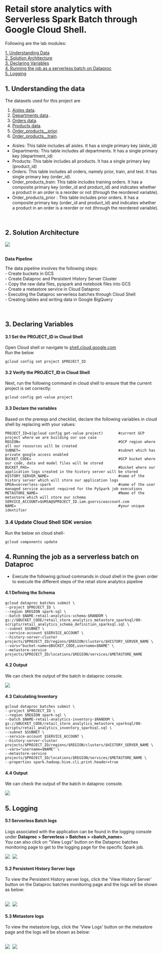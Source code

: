 # Retail store analytics with Serverless Spark Batch through Google Cloud Shell.

Following are the lab modules:

[1. Understanding Data](05a-retail-store-analytics-gcloud-execution.md#1-understanding-the-data)<br>
[2. Solution Architecture](05a-retail-store-analytics-gcloud-execution.md#2-solution-architecture)<br>
[3. Declaring Variables](05a-retail-store-analytics-gcloud-execution.md#3-declaring-variables)<br>
[4. Running the job as a serverless batch on Dataproc](05a-retail-store-analytics-gcloud-execution.md#4-running-the-job-as-a-serverless-batch-on-dataproc)<br>
[5. Logging](05a-retail-store-analytics-gcloud-execution.md#5-logging)<br>

## 1. Understanding the data 

The datasets used for this project are 


1. [Aisles data](01-datasets/aisles/aisles.csv). <br>
2. [Departments data](01-datasets/departments/departments.csv) . <br>
3. [Orders data](01-datasets/orders/orders.csv). <br>
4. [Products data](01-datasets/products/products.csv). <br>
5. [Order_products__prior](01-datasets/order_products/order_products__prior.csv). <br>
6. [Order_products__train](01-datasets/order_products/order_products__train.csv). <br>


- Aisles: This table includes all aisles. It has a single primary key (aisle_id)
- Departments: This table includes all departments. It has a single primary key (department_id)
- Products: This table includes all products. It has a single primary key (product_id)
- Orders: This table includes all orders, namely prior, train, and test. It has single primary key (order_id).
- Order_products_train: This table includes training orders. It has a composite primary key (order_id and product_id)
						and indicates whether a product in an order is a reorder or not (through the reordered variable).
- Order_products_prior : This table includes prior orders. It has a composite primary key (order_id and product_id) and
						indicates whether a product in an order is a reorder or not (through the reordered variable).

<br>

## 2. Solution Architecture

<kbd>
<img src=../images/Flow_of_Resources.jpeg />
</kbd>

<br>
<br>

**Data Pipeline**

The data pipeline involves the following steps: <br>
	- Create buckets in GCS <br>
	- Create Dataproc and Persistent History Server Cluster <br>
	- Copy the raw data files, pyspark and notebook files into GCS <br>
	- Create a metastore service in Cloud Dataproc <br>
	- Executing the Dataproc serverless batches through Cloud Shell <br>
	- Creating tables and writing data in Google BigQuery <br>

<br>


## 3. Declaring Variables

#### 3.1 Set the PROJECT_ID in Cloud Shell

Open Cloud shell or navigate to [shell.cloud.google.com](https://shell.cloud.google.com)<br>
Run the below
```
gcloud config set project $PROJECT_ID

```

####  3.2 Verify the PROJECT_ID in Cloud Shell

Next, run the following command in cloud shell to ensure that the current project is set correctly:

```
gcloud config get-value project
```

####  3.3 Declare the variables

Based on the prereqs and checklist, declare the following variables in cloud shell by replacing with your values:


```
PROJECT_ID=$(gcloud config get-value project)       #current GCP project where we are building our use case
REGION=                                             #GCP region where all our resources will be created
SUBNET=                                             #subnet which has private google access enabled
BUCKET_CODE=                                        #GCP bucket where our code, data and model files will be stored
BUCKET_PHS=                                         #bucket where our application logs created in the history server will be stored
HISTORY_SERVER_NAME=                                #name of the history server which will store our application logs
UMSA=serverless-spark                               #name of the user managed service account required for the PySpark job executions
METASTORE_NAME=                                     #Name of the metastore which will store our schema
SERVICE_ACCOUNT=$UMSA@$PROJECT_ID.iam.gserviceaccount.com
NAME=                                               #your unique identifier
```

### 3.4 Update Cloud Shell SDK version
Run the below on cloud shell-
```
gcloud components update
```


## 4.  Running the job as a serverless batch on Dataproc

* Execute the following gcloud commands in cloud shell in the given order to execute the different steps of the retail store analytics pipeline

#### 4.1 Defining the Schema

```
gcloud dataproc batches submit \
--project $PROJECT_ID \
--region $REGION spark-sql \
--batch $NAME-retail-analytics-schema-$RANDOM \
gs://$BUCKET_CODE/retail_store_analytics_metastore_sparksql/00-scripts/retail_analytics_schema_definition_sparksql.sql \
--subnet $SUBNET \
--service-account $SERVICE_ACCOUNT \
--history-server-cluster projects/$PROJECT_ID/regions/$REGION/clusters/$HISTORY_SERVER_NAME \
--vars="bucket-name=$BUCKET_CODE,username=$NAME" \
--metastore-service projects/$PROJECT_ID/locations/$REGION/services/$METASTORE_NAME 

```

#### 4.2  Output 

 We can check the output of the batch in dataproc console.
 
 <kbd>
<img src=../images/output1.png />
</kbd>

#### 4.3 Calculating Inventory


```
gcloud dataproc batches submit \
--project $PROJECT_ID \
--region $REGION spark-sql \
--batch $NAME-retail-analytics-inventory-$RANDOM \
gs://$BUCKET_CODE/retail_store_analytics_metastore_sparksql/00-scripts/retail_analytics_inventory_sparksql.sql \
--subnet $SUBNET \
--service-account $SERVICE_ACCOUNT \
--history-server-cluster projects/$PROJECT_ID/regions/$REGION/clusters/$HISTORY_SERVER_NAME \
--vars="username=$NAME" \
--metastore-service projects/$PROJECT_ID/locations/$REGION/services/$METASTORE_NAME \
--properties spark.hadoop.hive.cli.print.header=true

```

#### 4.4 Output 

 We can check the output of the batch in dataproc console.
 
 <kbd>
<img src=../images/output2.png />
</kbd>


## 5. Logging

#### 5.1 Serverless Batch logs

Logs associated with the application can be found in the logging console under
**Dataproc > Serverless > Batches > <batch_name>**.
<br> You can also click on “View Logs” button on the Dataproc batches monitoring page to get to the logging page for the specific Spark job.

<kbd>
<img src=../images/image10.png />
</kbd>

<kbd>
<img src=../images/image11.png />
</kbd>

<br>

#### 5.2 Persistent History Server logs

To view the Persistent History server logs, click the 'View History Server' button on the Dataproc batches monitoring page and the logs will be shown as below:

<br>

<kbd>
<img src=../images/image12.png />
</kbd>

<kbd>
<img src=../images/image13.png />
</kbd>

<br>

#### 5.3 Metastore logs

To view the metastore logs, click the 'View Logs' button on the metastore page and the logs will be shown as below:

<br>

<kbd>
<img src=../images/meta_logs01.png />
</kbd>

<kbd>
<img src=../images/meta_logs02.png />
</kbd>

<br>